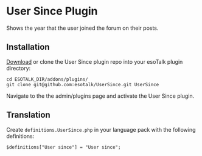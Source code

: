 # User Since Plugin

Shows the year that the user joined the forum on their posts.

## Installation

[Download](https://github.com/esotalk/UserSince/archive/master.zip) or clone the User Since plugin repo into your esoTalk plugin directory:

	cd ESOTALK_DIR/addons/plugins/
	git clone git@github.com:esotalk/UserSince.git UserSince

Navigate to the the admin/plugins page and activate the User Since plugin.

## Translation

Create `definitions.UserSince.php` in your language pack with the following definitions:

	$definitions["User since"] = "User since";
